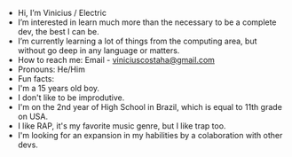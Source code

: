 - Hi, I’m Vinicius / Electric
- I’m interested in learn much more than the necessary to be a complete dev, the best I can be.
- I’m currently learning a lot of things from the computing area, but without go deep in any language or matters.
- How to reach me: Email - viniciuscostaha@gmail.com
- Pronouns: He/Him
- Fun facts:
- I'm a 15 years old boy.
- I don't like to be improdutive.
- I'm on the 2nd year of High School in Brazil, which is equal to 11th grade on USA.
- I like RAP, it's my favorite music genre, but I like trap too.
- I'm looking for an expansion in my habilities by a colaboration with other devs.
<!---
TonettiVinicius/TonettiVinicius is a ✨ special ✨ repository because its `README.md` (this file) appears on your GitHub profile.
You can click the Preview link to take a look at your changes.
--->
